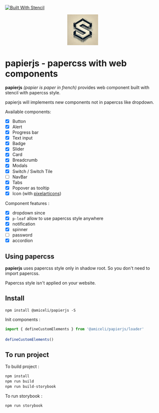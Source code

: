 [![Built With Stencil](https://img.shields.io/badge/-Built%20With%20Stencil-16161d.svg?logo=data%3Aimage%2Fsvg%2Bxml%3Bbase64%2CPD94bWwgdmVyc2lvbj0iMS4wIiBlbmNvZGluZz0idXRmLTgiPz4KPCEtLSBHZW5lcmF0b3I6IEFkb2JlIElsbHVzdHJhdG9yIDE5LjIuMSwgU1ZHIEV4cG9ydCBQbHVnLUluIC4gU1ZHIFZlcnNpb246IDYuMDAgQnVpbGQgMCkgIC0tPgo8c3ZnIHZlcnNpb249IjEuMSIgaWQ9IkxheWVyXzEiIHhtbG5zPSJodHRwOi8vd3d3LnczLm9yZy8yMDAwL3N2ZyIgeG1sbnM6eGxpbms9Imh0dHA6Ly93d3cudzMub3JnLzE5OTkveGxpbmsiIHg9IjBweCIgeT0iMHB4IgoJIHZpZXdCb3g9IjAgMCA1MTIgNTEyIiBzdHlsZT0iZW5hYmxlLWJhY2tncm91bmQ6bmV3IDAgMCA1MTIgNTEyOyIgeG1sOnNwYWNlPSJwcmVzZXJ2ZSI%2BCjxzdHlsZSB0eXBlPSJ0ZXh0L2NzcyI%2BCgkuc3Qwe2ZpbGw6I0ZGRkZGRjt9Cjwvc3R5bGU%2BCjxwYXRoIGNsYXNzPSJzdDAiIGQ9Ik00MjQuNywzNzMuOWMwLDM3LjYtNTUuMSw2OC42LTkyLjcsNjguNkgxODAuNGMtMzcuOSwwLTkyLjctMzAuNy05Mi43LTY4LjZ2LTMuNmgzMzYuOVYzNzMuOXoiLz4KPHBhdGggY2xhc3M9InN0MCIgZD0iTTQyNC43LDI5Mi4xSDE4MC40Yy0zNy42LDAtOTIuNy0zMS05Mi43LTY4LjZ2LTMuNkgzMzJjMzcuNiwwLDkyLjcsMzEsOTIuNyw2OC42VjI5Mi4xeiIvPgo8cGF0aCBjbGFzcz0ic3QwIiBkPSJNNDI0LjcsMTQxLjdIODcuN3YtMy42YzAtMzcuNiw1NC44LTY4LjYsOTIuNy02OC42SDMzMmMzNy45LDAsOTIuNywzMC43LDkyLjcsNjguNlYxNDEuN3oiLz4KPC9zdmc%2BCg%3D%3D&colorA=16161d&style=flat-square)](https://stenciljs.com)

<p align="center">
<img src="https://raw.githubusercontent.com/amiceli/papierjs/refs/heads/main/src/assets/papierjs.webp" width="100" />
</p>

# papierjs - papercss with web components

**papierjs** *(papier is paper in french)* provides web component built with stencil with 
papercss style.

papierjs will implements new components not in papercss like dropdown.

Available components:
- [X] Button
- [X] Alert
- [X] Progress bar
- [X] Text input
- [X] Badge
- [X] Slider
- [X] Card
- [X] Breadcrumb
- [X] Modals
- [X] Switch / Switch Tile
- [ ] NavBar
- [X] Tabs
- [X] Popover as tooltip
- [X] Icon (with [pixelarticons](https://github.com/halfmage/pixelarticons))

Component features :
- [X] dropdown since
- [X] `p-leaf` allow to use papercss style anywhere
- [X] notification
- [X] spinner
- [ ] password
- [X] accordion

## Using papercss

**papierjs** uses papercss style only in shadow root.
So you don't need to import papercss.

Papercss style isn't applied on your website.

## Install

    npm install @amiceli/papierjs -S

Init components : 

```javascript
import { defineCustomElements } from '@amiceli/papierjs/loader'

defineCustomElements()
```

## To run project

To build project :

```bash
npm install
npm run build
npm run build-storybook
```

To run storybook : 

```bash
npm run storybook
```
